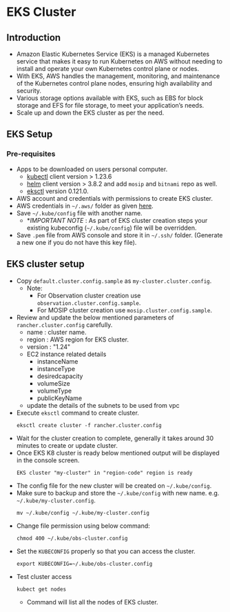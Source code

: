 # EKS Cluster
## Introduction
* Amazon Elastic Kubernetes Service (EKS) is a managed Kubernetes service that makes it easy to run Kubernetes on AWS without needing to install and operate your own Kubernetes control plane or nodes.
* With EKS, AWS handles the management, monitoring, and maintenance of the Kubernetes control plane nodes, ensuring high availability and security.
* Various storage options available with EKS, such as EBS for block storage and EFS for file storage, to meet your application’s needs.
* Scale up and down the EKS cluster as per the need.
## EKS Setup
### Pre-requisites
* Apps to be downloaded on users personal computer.
  * [kubectl](https://kubernetes.io/docs/tasks/tools/#kubectl) client version > 1.23.6
  * [helm](https://helm.sh/docs/intro/install/) client version > 3.8.2 and add `mosip` and `bitnami` repo as well.
  * [eksctl](https://docs.aws.amazon.com/eks/latest/userguide/eksctl.html) version 0.121.0.
* AWS account and credentials with permissions to create EKS cluster.
* AWS credentials in `~/.aws/` folder as given [here](https://docs.aws.amazon.com/cli/latest/userguide/cli-configure-files.html).
* Save `~/.kube/config` file with another name. 
  * **IMPORTANT NOTE* :  As part of EKS cluster creation steps your existing kubeconfig (`~/.kube/config`) file will be overridden.
* Save `.pem` file from AWS console and store it in `~/.ssh/` folder. (Generate a new one if you do not have this key file).
## EKS cluster setup
* Copy `default.cluster.config.sample` as `my-cluster.cluster.config`.
  * Note:
    * For Observation cluster creation use `observation.cluster.config.sample`.
    * For MOSIP cluster creation use `mosip.cluster.config.sample`.
* Review and update the below mentioned parameters of `rancher.cluster.config` carefully.
  * name : cluster name.
  * region : AWS region for EKS cluster.
  * version : "1.24"
  * EC2 instance related details
    * instanceName
    * instanceType
    * desiredcapacity
    * volumeSize
    * volumeType
    * publicKeyName
  * update the details of the subnets to be used from vpc
* Execute `eksctl` command to create cluster.
  ```
  eksctl create cluster -f rancher.cluster.config
  ``` 
* Wait for the cluster creation to complete, generally it takes around 30 minutes to create or update cluster.
* Once EKS K8 cluster is ready below mentioned output will be displayed in the console screen.
  ```
  EKS cluster "my-cluster" in "region-code" region is ready
  ```
* The config file for the new cluster will be created on `~/.kube/config`.
* Make sure to backup and store the `~/.kube/config` with new name. e.g. `~/.kube/my-cluster.config`.
  ```
  mv ~/.kube/config ~/.kube/my-cluster.config
  ```
* Change file permission using below command:
  ```
  chmod 400 ~/.kube/obs-cluster.config
  ```
* Set the `KUBECONFIG` properly so that you can access the cluster.
  ```
  export KUBECONFIG=~/.kube/obs-cluster.config
  ```
* Test cluster access
  ```
  kubect get nodes
  ```
  * Command will list all the nodes of EKS cluster.

